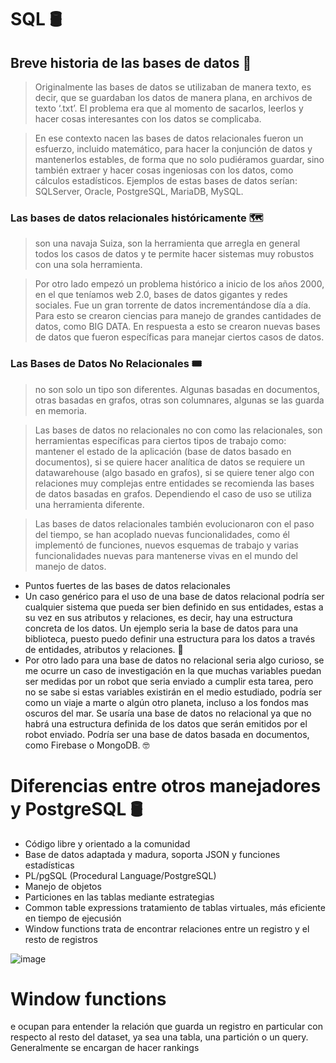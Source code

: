 # SQL  🛢️

## Breve historia de las bases de datos 🧭

>Originalmente las bases de datos se utilizaban de manera texto, es decir, que se guardaban los datos de manera plana, en archivos de texto ‘.txt’. El problema era que al momento de sacarlos, leerlos y hacer cosas interesantes con los datos se complicaba.

>En ese contexto nacen las bases de datos relacionales fueron un esfuerzo, incluido matemático, para hacer la conjunción de datos y mantenerlos estables, de forma que no solo pudiéramos guardar, sino también extraer y hacer cosas ingeniosas con los datos, como cálculos estadísticos. Ejemplos de estas bases de datos serían: SQLServer, Oracle, PostgreSQL, MariaDB, MySQL.

### Las bases de datos relacionales históricamente  🗺️

> son una navaja Suiza, son la herramienta que arregla en general todos los casos de datos y te permite hacer sistemas muy robustos con una sola herramienta.

>Por otro lado empezó un problema histórico a inicio de los años 2000, en el que teníamos web 2.0, bases de datos gigantes y redes sociales. Fue un gran torrente de datos incrementándose día a día. Para esto se crearon ciencias para manejo de grandes cantidades de datos, como BIG DATA. En respuesta a esto se crearon nuevas bases de datos que fueron específicas para manejar ciertos casos de datos.

### Las Bases de Datos No Relacionales 🎟️

> no son solo un tipo son diferentes. Algunas basadas en documentos, otras basadas en grafos, otras son columnares, algunas se las guarda en memoria.

>Las bases de datos no relacionales no con como las relacionales, son herramientas específicas para ciertos tipos de trabajo como: mantener el estado de la aplicación (base de datos basado en documentos), si se quiere hacer analítica de datos se requiere un datawarehouse (algo basado en grafos), si se quiere tener algo con relaciones muy complejas entre entidades se recomienda las bases de datos basadas en grafos. Dependiendo el caso de uso se utiliza una herramienta diferente.

>Las bases de datos relacionales también evolucionaron con el paso del tiempo, se han acoplado nuevas funcionalidades, como él implementó de funciones, nuevos esquemas de trabajo y varias funcionalidades nuevas para mantenerse vivas en el mundo del manejo de datos.

* Puntos fuertes de las bases de datos relacionales
* Un caso genérico para el uso de una base de datos relacional podría ser cualquier sistema que pueda ser bien definido en sus entidades, estas a su vez en sus atributos y relaciones, es decir, hay una estructura concreta de los datos. Un ejemplo seria la base de datos para una biblioteca, puesto puedo definir una estructura para los datos a través de entidades, atributos y relaciones.
🚀
* Por otro lado para una base de datos no relacional seria algo curioso, se me ocurre un caso de investigación en la que muchas variables puedan ser medidas por un robot que seria enviado a cumplir esta tarea, pero no se sabe si estas variables existirán en el medio estudiado, podría ser como un viaje a marte o algún otro planeta, incluso a los fondos mas oscuros del mar. Se usaría una base de datos no relacional ya que no habrá una estructura definida de los datos que serán emitidos por el robot enviado. Podría ser una base de datos basada en documentos, como Firebase o MongoDB.
🤓

# Diferencias entre otros manejadores y PostgreSQL 🛢️


* Código libre y orientado a la comunidad
* Base de datos adaptada y madura, soporta JSON y funciones estadísticas
* PL/pgSQL (Procedural Language/PostgreSQL)
* Manejo de objetos
* Particiones en las tablas mediante estrategias
* Common table expressions tratamiento de tablas virtuales, más eficiente en tiempo de ejecusión
* Window functions trata de encontrar relaciones entre un registro y el resto de registros


![image](https://user-images.githubusercontent.com/72534486/219826951-f7a5fbc6-6d94-4070-aab6-d8acd0747604.png)


# Window functions

e ocupan para entender la relación que guarda un registro en particular con respecto al resto del dataset, ya sea una tabla, una partición o un query.
Generalmente se encargan de hacer rankings



